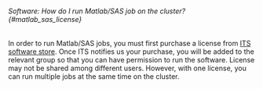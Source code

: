 
###### Software: How do I run Matlab/SAS job on the cluster? {#matlab_sas_license}

In order to run Matlab/SAS jobs, you must first purchase a
license from [ITS software
store](https://softwarestore.vanderbilt.edu/). Once ITS notifies us your
purchase, you will be added to the relevant group so that you can have
permission to run the software. License may not be shared among
different users. However, with one license, you can run multiple jobs at
the same time on the cluster.
